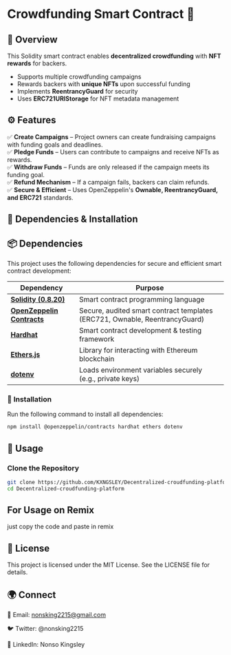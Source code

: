 # Crowdfunding Smart Contract 🚀  

## 📜 Overview  
This Solidity smart contract enables **decentralized crowdfunding** with **NFT rewards** for backers.  
- Supports multiple crowdfunding campaigns  
- Rewards backers with **unique NFTs** upon successful funding  
- Implements **ReentrancyGuard** for security  
- Uses **ERC721URIStorage** for NFT metadata management  

## ⚙️ Features  
✅ **Create Campaigns** – Project owners can create fundraising campaigns with funding goals and deadlines.  
✅ **Pledge Funds** – Users can contribute to campaigns and receive NFTs as rewards.  
✅ **Withdraw Funds** – Funds are only released if the campaign meets its funding goal.  
✅ **Refund Mechanism** – If a campaign fails, backers can claim refunds.  
✅ **Secure & Efficient** – Uses OpenZeppelin's **Ownable, ReentrancyGuard, and ERC721** standards.  

## 🔧 Dependencies & Installation  


## 📦 Dependencies  
This project uses the following dependencies for secure and efficient smart contract development:  

| Dependency                     | Purpose |
|--------------------------------|---------|
| [**Solidity (0.8.20)**](https://soliditylang.org/) | Smart contract programming language |
| [**OpenZeppelin Contracts**](https://github.com/OpenZeppelin/openzeppelin-contracts) | Secure, audited smart contract templates (ERC721, Ownable, ReentrancyGuard) |
| [**Hardhat**](https://hardhat.org/) | Smart contract development & testing framework |
| [**Ethers.js**](https://docs.ethers.org/) | Library for interacting with Ethereum blockchain |
| [**dotenv**](https://www.npmjs.com/package/dotenv) | Loads environment variables securely (e.g., private keys) |

### 🔧 **Installation**  
Run the following command to install all dependencies:  
```bash
npm install @openzeppelin/contracts hardhat ethers dotenv
```

## 🚀 Usage  

###  **Clone the Repository**  
```bash
git clone https://github.com/KXNGSLEY/Decentralized-croudfunding-platform.git
cd Decentralized-croudfunding-platform

```
## For Usage on Remix
just copy the code and paste in remix

## 📜 License
This project is licensed under the MIT License. See the LICENSE file for details.

## 🌍 Connect
📧 Email: nonsking2215@gmail.com

🐦 Twitter: @nonsking2215

💼 LinkedIn: Nonso Kingsley
